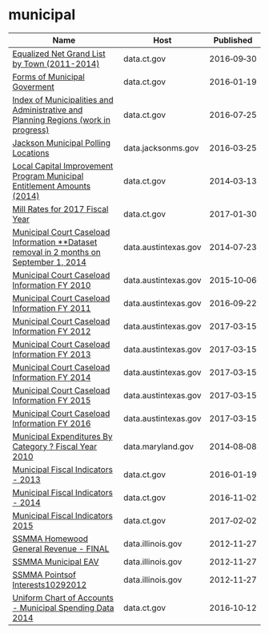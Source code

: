 # municipal

Name | Host | Published
---- | ---- | ---------
[Equalized Net Grand List by Town (2011-2014)](../datasets/8rr8-a322.md) | data.ct.gov | 2016&#x2011;09&#x2011;30
[Forms of Municipal Goverment](../datasets/rn4x-2mrw.md) | data.ct.gov | 2016&#x2011;01&#x2011;19
[Index of Municipalities and Administrative and Planning Regions (work in progress)](../datasets/ex8d-mq3p.md) | data.ct.gov | 2016&#x2011;07&#x2011;25
[Jackson Municipal Polling Locations](../datasets/x82b-q8rg.md) | data.jacksonms.gov | 2016&#x2011;03&#x2011;25
[Local Capital Improvement Program Municipal Entitlement Amounts (2014)](../datasets/u3kj-kc89.md) | data.ct.gov | 2014&#x2011;03&#x2011;13
[Mill Rates for 2017 Fiscal Year](../datasets/kb3c-yi4w.md) | data.ct.gov | 2017&#x2011;01&#x2011;30
[Municipal Court Caseload Information **Dataset removal in 2 months on September 1, 2014](../datasets/8jyt-x94k.md) | data.austintexas.gov | 2014&#x2011;07&#x2011;23
[Municipal Court Caseload Information FY 2010](../datasets/c69b-fkfx.md) | data.austintexas.gov | 2015&#x2011;10&#x2011;06
[Municipal Court Caseload Information FY 2011](../datasets/u8uw-t2sm.md) | data.austintexas.gov | 2016&#x2011;09&#x2011;22
[Municipal Court Caseload Information FY 2012](../datasets/md9p-6y8z.md) | data.austintexas.gov | 2017&#x2011;03&#x2011;15
[Municipal Court Caseload Information FY 2013](../datasets/4gv8-96x2.md) | data.austintexas.gov | 2017&#x2011;03&#x2011;15
[Municipal Court Caseload Information FY 2014](../datasets/uqe6-trgb.md) | data.austintexas.gov | 2017&#x2011;03&#x2011;15
[Municipal Court Caseload Information FY 2015](../datasets/jbxk-jjnn.md) | data.austintexas.gov | 2017&#x2011;03&#x2011;15
[Municipal Court Caseload Information FY 2016](../datasets/kexg-4t6a.md) | data.austintexas.gov | 2017&#x2011;03&#x2011;15
[Municipal Expenditures By Category ? Fiscal Year 2010](../datasets/6ndv-zvyu.md) | data.maryland.gov | 2014&#x2011;08&#x2011;08
[Municipal Fiscal Indicators - 2013](../datasets/72by-n3wh.md) | data.ct.gov | 2016&#x2011;01&#x2011;19
[Municipal Fiscal Indicators - 2014](../datasets/5cym-55kp.md) | data.ct.gov | 2016&#x2011;11&#x2011;02
[Municipal Fiscal Indicators 2015](../datasets/8pz3-js3d.md) | data.ct.gov | 2017&#x2011;02&#x2011;02
[SSMMA Homewood General Revenue - FINAL](../datasets/ihug-r95j.md) | data.illinois.gov | 2012&#x2011;11&#x2011;27
[SSMMA Municipal EAV](../datasets/a8zr-68i9.md) | data.illinois.gov | 2012&#x2011;11&#x2011;27
[SSMMA Pointsof Interests10292012](../datasets/jsv7-e8be.md) | data.illinois.gov | 2012&#x2011;11&#x2011;27
[Uniform Chart of Accounts - Municipal Spending Data 2014](../datasets/94fn-fqds.md) | data.ct.gov | 2016&#x2011;10&#x2011;12

